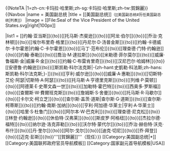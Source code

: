 <noinclude>
{{NoteTA
|1=zh-cn:卡玛拉·哈里斯;zh-sg:卡玛拉·哈里斯;zh-tw:賀錦麗}}
</noinclude>
{{Navbox
|name = 美国副总统
|title = [[美国副总统]]<small>（[[美国副总统#历任美国副总统|列表]]）</small>
|image = [[File:Seal of the Vice President of the United States.svg|right|100px]]

|list1 = [[约翰·亚当斯]]{{to}}[[托马斯·杰斐逊]]{{to}}[[阿龙·伯尔]]{{to}}[[乔治·克林顿]]{{to}}[[埃尔布里奇·格里]]{{to}}[[丹尼尔·D·汤普金斯]]{{to}}[[约翰·卡德威尔·卡尔霍恩|约翰·C·卡尔霍恩]]{{to}}[[马丁·范布伦]]{{to}}[[理查德·门特·约翰逊]]{{to}}[[约翰·泰勒]]{{to}}[[喬治·M·達拉斯]]{{to}}[[米勒德·菲尔莫尔]]{{to}}[[威廉·鲁福斯·金|威廉·R·金]]{{to}}[[约翰·C·布雷肯里奇]]{{to}}[[汉尼巴尔·哈姆林]]{{to}}[[安德鲁·约翰逊]]{{to}}[[斯凯勒·科尔法克斯|-{zh-hant:史凱勒·科法斯;zh-hans:斯凯勒·科尔法克斯;}-]]{{to}}[[亨利·威尔逊]]{{to}}[[威廉·A·惠勒]]{{to}}[[切斯特·艾伦·阿瑟|切斯特·A·阿瑟]]{{to}}[[托马斯·A·亨德里克斯]]{{to}}[[列维·P·莫顿]]{{to}}[[阿德莱·E·史蒂文森一世]]{{to}}[[加勒特·霍巴特]]{{to}}[[西奥多·罗斯福]]{{to}}[[查爾斯·W·費爾班克斯]]{{to}}[[詹姆斯·S·舍曼]]{{to}}[[托马斯·R·马歇尔]]{{to}}[[卡尔文·柯立芝]]{{to}}[[查尔斯·盖茨·道斯|查尔斯·G·道斯]]{{to}}[[查尔斯·柯蒂斯]]{{to}}[[约翰·南斯·加纳]]{{to}}[[亨利·阿加德·华莱士|亨利·A·华莱士]]{{to}}[[哈里·S·杜鲁门]]{{to}}[[阿尔本·W·巴克利]]{{to}}[[理查德·尼克松]]{{to}}[[林登·约翰逊]]{{to}}[[休伯特·汉弗莱]]{{to}}[[斯皮罗·阿格纽]]{{to}}[[杰拉尔德·福特]]{{to}}[[纳尔逊·洛克菲勒]]{{to}}[[沃尔特·蒙代尔]]{{to}}[[乔治·赫伯特·沃克·布什]]{{to}}[[丹·奎尔]]{{to}}[[阿尔·戈尔]]{{to}}[[迪克·切尼]]{{to}}[[乔·拜登]]{{to}}[[迈克·彭斯]]{{to}}'''[[賀錦麗]]'''（现任）}}
<noinclude>
[[Category:美国副总统|*]]
[[Category:美国联邦政府官员导航模板]]
[[Category:国家副元首导航模板|USA]]
</noinclude>